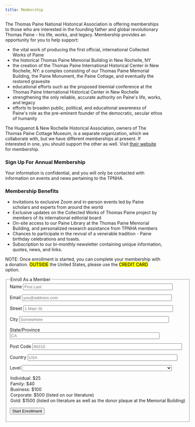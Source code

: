 ```yaml
---
title: Membership
---
```


<p>
 The Thomas Paine National Historical Association is offering memberships to those who are interested in the founding father and global revolutionary Thomas Paine - his life, works, and legacy. Membership provides an opportunity for you to help support:
</p>
<ul>
 <li>the vital work of producing the first official, international Collected Works of Paine</li>
 <li>the historical Thomas Paine Memorial Building in New Rochelle, NY</li>
 <li>the creation of the Thomas Paine International Historical Center in New Rochelle, NY: a complex consisting of our Thomas Paine Memorial Building, the Paine Monument, the Paine Cottage, and eventually the restored gravesite</li>
 <li>educational efforts such as the proposed biennial conference at the Thomas Paine International Historical Center in New Rochelle</li>
 <li>strengthening the only reliable, accurate authority on Paine's life, works, and legacy</li>
 <li>efforts to broaden public, political, and educational awareness of Paine's role as the pre-eminent founder of the democratic, secular ethos of humanity</li>
</ul>

<p>
The Huguenot & New Rochelle Historical Association, owners of The Thomas Paine Cottage Museum, is a separate organization, which we collaborate with,
but we have different memberships at present. If interested in one, you should support the other as well. Visit <a href="http://www.thomaspainecottage.org">their website</a> for membership.
</p>

<section>
<div>
<form action="/cgi-bin/mem" method="post">
  <h3>Sign Up For Annual Membership</h3>
  <p>
    Your information is confidential, and you will only be contacted with information on events and news pertaining to the TPNHA.
  </p>

<h3>
    Membership Benefits
</h3>
<ul>
 <li>Invitations to exclusive Zoom and in-person events led by Paine scholars and experts from around the world</li>
 <li>Exclusive updates on the Collected Works of Thomas Paine project by members of its international editorial board</li>
 <li>On-site access to our Paine Library at the Thomas Paine Memorial Building, and personalized research assistance from TPNHA members</li>
 <li>Chances to participate in the revival of a venerable tradition - Paine birthday celebrations and toasts.</li>
 <li>Subscription to our bi-monthly newsletter containing unique information, quotes, news, and links.</li>
</ul>

<p> <span style="background: var(--color-tertiary);">NOTE:</span> Once enrollment is started, you can complete your membership with
a donation. <mark>OUTSIDE</mark> the United States, please use the <mark>CREDIT CARD</mark>
option.
</p>


</div>

<fieldset>
<legend>
Enroll As a Member
</legend>
  <label for="name">Name</label>
  <input name="name" type="text" value="" id="name" placeholder="First Last" style="width:85%;">

  <label for="email">Email</label>
  <input name="email" type="text" value="" id="email" placeholder="you@address.com" style="width:85%;">

  <label for="street">Street</label>
  <input name="street" type="text" value="" id="street" placeholder="1 Main St" style="width:85%;">

  <label for="city">City</label>
  <input name="city" type="text" value="" id="city" placeholder="Somewhere" style="width:85%;">

  <label for="state">State/Province</label>
  <input name="state" type="text" value="" id="state" placeholder="CA" style="width:85%;">

  <label for="postcode">Post Code</label>
  <input name="postcode" type="text" value="" id="postcode" placeholder="90210" style="width:85%;">

  <label for="country">Country</label>
  <input name="country" type="text" value="" id="country" placeholder="USA" style="width:85%;">

  <label for="level">Level</label>
  <select name="level" id="level" style="width:85%;">
  <option>Individual:   $25</option>
  <option>Family:		$40</option>
  <option>Business:	$100</option>
  <option>Corporate:	$500 (listed on our literature)</option>
  <option>Gold:		$1500 (listed on literature as well as the donor plaque at the Memorial Building)</option>
  </select>

  <button class="secondary" alt="Start Enrollment" name="submit">Start Enrollment</button>
</fieldset>
</div>

</form>

